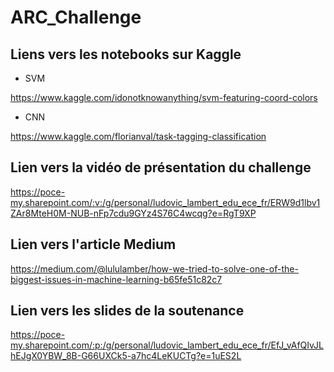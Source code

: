 # ARC_Challenge

## Liens vers les notebooks sur Kaggle 

* SVM

https://www.kaggle.com/idonotknowanything/svm-featuring-coord-colors

* CNN

https://www.kaggle.com/florianval/task-tagging-classification

## Lien vers la vidéo de présentation du challenge

https://poce-my.sharepoint.com/:v:/g/personal/ludovic_lambert_edu_ece_fr/ERW9d1lbv1ZAr8MteH0M-NUB-nFp7cdu9GYz4S76C4wcqg?e=RgT9XP

## Lien vers l'article Medium 

https://medium.com/@lululamber/how-we-tried-to-solve-one-of-the-biggest-issues-in-machine-learning-b65fe51c82c7

## Lien vers les slides de la soutenance

https://poce-my.sharepoint.com/:p:/g/personal/ludovic_lambert_edu_ece_fr/EfJ_vAfQIvJLhEJgX0YBW_8B-G66UXCk5-a7hc4LeKUCTg?e=1uES2L
